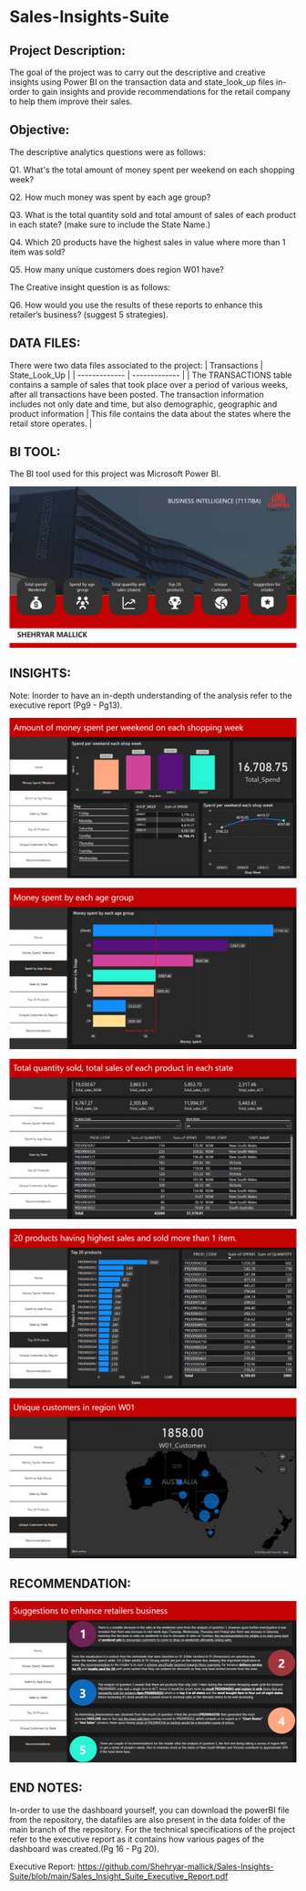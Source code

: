 # Sales-Insights-Suite
## Project Description:
The goal of the project was to carry out the descriptive and creative insights using Power BI on the transaction data and state_look_up files in-order to gain insights and provide recommendations for the retail company to help them improve their sales.

## Objective:
The descriptive analytics questions were as follows:

Q1. What's the total amount of money spent per weekend on each shopping week?

Q2. How much money was spent by each age group?

Q3. What is the total quantity sold and total amount of sales of each product in each state? (make sure to include the State Name.)

Q4. Which 20 products have the highest sales in value where more than 1 item was sold? 

Q5. How many unique customers does region W01 have?

The Creative insight question is as follows:

Q6. How would you use the results of these reports to enhance this retailer’s business? (suggest 5 strategies).

## DATA FILES:
There were two data files associated to the project:
| Transactions  | State_Look_Up |
| ------------- | ------------- |
| The TRANSACTIONS table contains a sample of sales that took place over a period of various weeks, after all transactions have been posted. The transaction information includes not only date and time, but also demographic, geographic and product information  | This file contains the data about the states where the retail store operates. |

## BI TOOL:
The BI tool used for this project was Microsoft Power BI.

![alt text](https://github.com/Shehryar-mallick/Sales-Insights-Suite/blob/main/Dashboard/home.png)

## INSIGHTS:
Note: Inorder to have an in-depth understanding of the analysis refer to the executive report (Pg9 - Pg13).

![alt text](https://github.com/Shehryar-mallick/Sales-Insights-Suite/blob/main/Dashboard/money_spent.png)

![alt text](https://github.com/Shehryar-mallick/Sales-Insights-Suite/blob/main/Dashboard/money_spent_age_group.png)

![alt text](https://github.com/Shehryar-mallick/Sales-Insights-Suite/blob/main/Dashboard/sales_by_state.png)

![alt text](https://github.com/Shehryar-mallick/Sales-Insights-Suite/blob/main/Dashboard/top_20_products.png)

![alt text](https://github.com/Shehryar-mallick/Sales-Insights-Suite/blob/main/Dashboard/unique_customers_by_states.png)


## RECOMMENDATION:
![alt text](https://github.com/Shehryar-mallick/Sales-Insights-Suite/blob/main/Dashboard/recommendations.png)

## END NOTES:
In-order to use the dashboard yourself, you can download the powerBI file from the repository, the datafiles are also present in the data folder of the main branch of the repository.
For the technical specifications of the project refer to the executive report as it contains how various pages of the dashboard was created.(Pg 16 - Pg 20).

Executive Report: https://github.com/Shehryar-mallick/Sales-Insights-Suite/blob/main/Sales_Insight_Suite_Executive_Report.pdf



